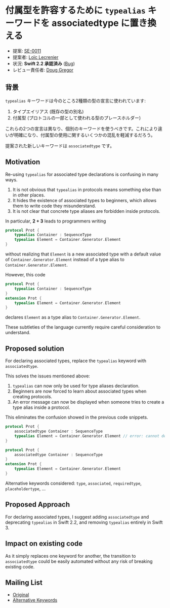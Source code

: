 # 付属型を許容するために `typealias` キーワードを associatedtype に置き換える

* 提案: [SE-0011](https://github.com/apple/swift-evolution/blob/master/proposals/0011-replace-typealias-associated.md)
* 提案者: [Loïc Lecrenier](https://github.com/loiclec)
* 状況: **Swift 2.2 承認済み** ([Bug](https://bugs.swift.org/browse/SR-511))
* レビュー責任者: [Doug Gregor](https://github.com/DougGregor)

## 背景

`typealias` キーワードは今のところ2種類の型の宣言に使われています:

1. タイプエイリアス (既存の型の別名)
2. 付属型 (プロトコルの一部として使われる型のプレースホルダー)

これらの2つの宣言は異なり、個別のキーワードを使うべきです。これにより違いが明確になり、付属型の使用に関するいくつかの混乱を軽減するだろう。

提案された新しいキーワードは `associatedtype` です。

## Motivation

Re-using `typealias` for associated type declarations is confusing in many ways.

1. It is not obvious that `typealias` in protocols means something else than in
 other places.
2. It hides the existence of associated types to beginners, which allows them
 to write code they misunderstand.
3. It is not clear that concrete type aliases are forbidden inside protocols.

In particular, **2 + 3** leads to programmers writing

```swift
protocol Prot {
    typealias Container : SequenceType
    typealias Element = Container.Generator.Element
}
```

without realizing that `Element` is a new associated type with a default value
of `Container.Generator.Element` instead of a type alias to
`Container.Generator.Element`.

However, this code

```swift
protocol Prot {
    typealias Container : SequenceType
}
extension Prot {
    typealias Element = Container.Generator.Element
}
```

declares `Element` as a type alias to `Container.Generator.Element`.

These subtleties of the language currently require careful consideration to
understand.

## Proposed solution

For declaring associated types, replace the `typealias` keyword with `associatedtype`.

This solves the issues mentioned above:

1. `typealias` can now only be used for type aliases declaration.
2. Beginners are now forced to learn about associated types when creating protocols.
3. An error message can now be displayed when someone tries to create a type alias
inside a protocol.

This eliminates the confusion showed in the previous code snippets.

```swift
protocol Prot {
    associatedtype Container : SequenceType
    typealias Element = Container.Generator.Element // error: cannot declare type alias inside protocol, use protocol extension instead
}
```

```swift
protocol Prot {
    associatedtype Container : SequenceType
}
extension Prot {
    typealias Element = Container.Generator.Element
}
```

Alternative keywords considered: `type`, `associated`, `requiredtype`, `placeholdertype`, …

## Proposed Approach

For declaring associated types, I suggest adding `associatedtype` and deprecating 
`typealias` in Swift 2.2, and removing `typealias` entirely in Swift 3.

## Impact on existing code

As it simply replaces one keyword for another, the transition to `associatedtype`
could be easily automated without any risk of breaking existing code.

## Mailing List

- [Original](https://lists.swift.org/pipermail/swift-evolution/Week-of-Mon-20151130/000470.html)
- [Alternative Keywords](https://lists.swift.org/pipermail/swift-evolution/Week-of-Mon-20151214/003551.html)
